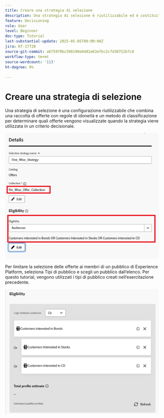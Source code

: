 ```yaml
---
title: Creare una strategia di selezione
description: Una strategia di selezione è riutilizzabile ed è costituita da una raccolta associata a un vincolo di idoneità e a un metodo di classificazione per determinare le offerte da mostrare quando vengono selezionate in un criterio decisionale.
feature: Decisioning
role: User
level: Beginner
doc-type: Tutorial
last-substantial-update: 2025-05-05T00:00:00Z
jira: KT-17728
source-git-commit: a675979bc590190e0481e63efbc2cfd30752b7c0
workflow-type: tm+mt
source-wordcount: '113'
ht-degree: 0%

---
```



# Creare una strategia di selezione

Una strategia di selezione è una configurazione riutilizzabile che combina una raccolta di offerte con regole di idoneità e un metodo di classificazione per determinare quali offerte vengono visualizzate quando la strategia viene utilizzata in un criterio decisionale.



![strategia di selezione](assets/fine_wise_selection_strategy.png)

Per limitare la selezione delle offerte ai membri di un pubblico di Experience Platform, seleziona Tipi di pubblico e scegli un pubblico dall’elenco. Per questo tutorial, vengono utilizzati i tipi di pubblico creati nell’esercitazione precedente.

![strategia di selezione-pubblico](assets/selection-strategy.png)